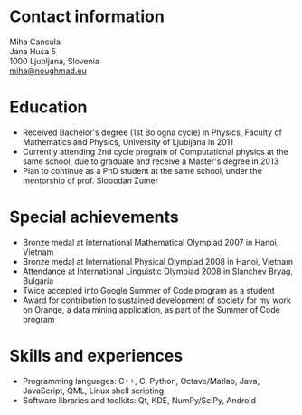 # Contact information

Miha Cancula  
Jana Husa 5  
1000 Ljubljana, Slovenia  
miha@noughmad.eu

# Education

* Received Bachelor's degree (1st Bologna cycle) in Physics, Faculty of Mathematics and Physics, University of Ljubljana in 2011
* Currently attending 2nd cycle program of Computational physics at the same school, due to graduate and receive a Master's degree in 2013
* Plan to continue as a PhD student at the same school, under the mentorship of prof. Slobodan Zumer

# Special achievements

* Bronze medal at International Mathematical Olympiad 2007 in Hanoi, Vietnam
* Bronze medal at International Physical Olympiad 2008 in Hanoi, Vietnam
* Attendance at International Linguistic Olympiad 2008 in Slanchev Bryag, Bulgaria
* Twice accepted into Google Summer of Code program as a student
* Award for contribution to sustained development of society for my work on Orange, a data mining application, as part of the Summer of Code program

# Skills and experiences

* Programming languages: C++, C, Python, Octave/Matlab, Java, JavaScript, QML, Linux shell scripting
* Software libraries and toolkits: Qt, KDE, NumPy/SciPy, Android
